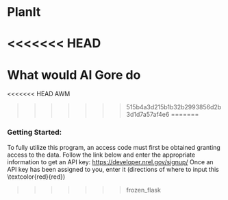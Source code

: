 # PlanIt
<<<<<<< HEAD
=======
# What would Al Gore do

<<<<<<< HEAD
AWM 
>>>>>>> 515b4a3d215b1b32b2993856d2b3d1d7a57af4e6
=======
### Getting Started:

To fully utilize this program, an access code must first be obtained granting access to the data. Follow the link below and enter the appropriate information to get an API key: 
    https://developer.nrel.gov/signup/
Once an API key has been assigned to you, enter it (directions of where to input this \textcolor{red}{red})

>>>>>>> frozen_flask
